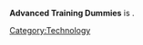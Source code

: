 **Advanced Training Dummies** is [](Training_Tech.md).

[Category:Technology](Category:Technology "wikilink")